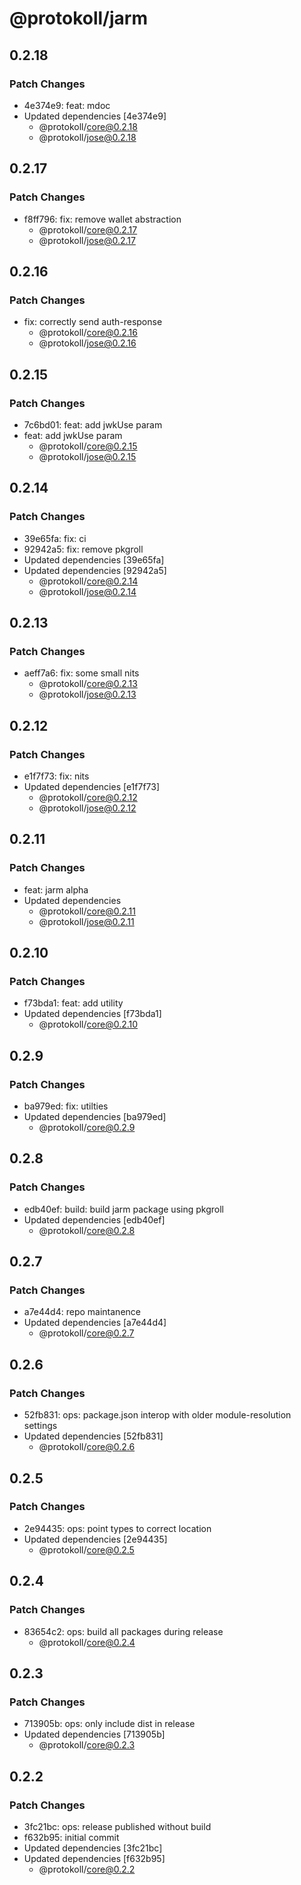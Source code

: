 # @protokoll/jarm

## 0.2.18

### Patch Changes

- 4e374e9: feat: mdoc
- Updated dependencies [4e374e9]
  - @protokoll/core@0.2.18
  - @protokoll/jose@0.2.18

## 0.2.17

### Patch Changes

- f8ff796: fix: remove wallet abstraction
  - @protokoll/core@0.2.17
  - @protokoll/jose@0.2.17

## 0.2.16

### Patch Changes

- fix: correctly send auth-response
  - @protokoll/core@0.2.16
  - @protokoll/jose@0.2.16

## 0.2.15

### Patch Changes

- 7c6bd01: feat: add jwkUse param
- feat: add jwkUse param
  - @protokoll/core@0.2.15
  - @protokoll/jose@0.2.15

## 0.2.14

### Patch Changes

- 39e65fa: fix: ci
- 92942a5: fix: remove pkgroll
- Updated dependencies [39e65fa]
- Updated dependencies [92942a5]
  - @protokoll/core@0.2.14
  - @protokoll/jose@0.2.14

## 0.2.13

### Patch Changes

- aeff7a6: fix: some small nits
  - @protokoll/core@0.2.13
  - @protokoll/jose@0.2.13

## 0.2.12

### Patch Changes

- e1f7f73: fix: nits
- Updated dependencies [e1f7f73]
  - @protokoll/core@0.2.12
  - @protokoll/jose@0.2.12

## 0.2.11

### Patch Changes

- feat: jarm alpha
- Updated dependencies
  - @protokoll/core@0.2.11
  - @protokoll/jose@0.2.11

## 0.2.10

### Patch Changes

- f73bda1: feat: add utility
- Updated dependencies [f73bda1]
  - @protokoll/core@0.2.10

## 0.2.9

### Patch Changes

- ba979ed: fix: utilties
- Updated dependencies [ba979ed]
  - @protokoll/core@0.2.9

## 0.2.8

### Patch Changes

- edb40ef: build: build jarm package using pkgroll
- Updated dependencies [edb40ef]
  - @protokoll/core@0.2.8

## 0.2.7

### Patch Changes

- a7e44d4: repo maintanence
- Updated dependencies [a7e44d4]
  - @protokoll/core@0.2.7

## 0.2.6

### Patch Changes

- 52fb831: ops: package.json interop with older module-resolution settings
- Updated dependencies [52fb831]
  - @protokoll/core@0.2.6

## 0.2.5

### Patch Changes

- 2e94435: ops: point types to correct location
- Updated dependencies [2e94435]
  - @protokoll/core@0.2.5

## 0.2.4

### Patch Changes

- 83654c2: ops: build all packages during release
  - @protokoll/core@0.2.4

## 0.2.3

### Patch Changes

- 713905b: ops: only include dist in release
- Updated dependencies [713905b]
  - @protokoll/core@0.2.3

## 0.2.2

### Patch Changes

- 3fc21bc: ops: release published without build
- f632b95: initial commit
- Updated dependencies [3fc21bc]
- Updated dependencies [f632b95]
  - @protokoll/core@0.2.2
